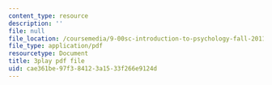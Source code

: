 ```yaml
---
content_type: resource
description: ''
file: null
file_location: /coursemedia/9-00sc-introduction-to-psychology-fall-2011/cae361be97f384123a1533f266e9124d_v4ur5mna060.pdf
file_type: application/pdf
resourcetype: Document
title: 3play pdf file
uid: cae361be-97f3-8412-3a15-33f266e9124d
---
```

